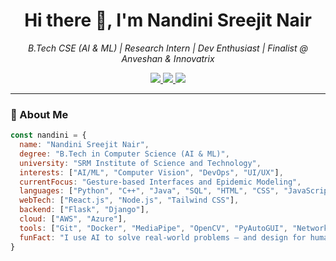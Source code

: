 <h1 align="center">Hi there 👋, I'm Nandini Sreejit Nair</h1>

<p align="center">
  <i>B.Tech CSE (AI & ML) | Research Intern | Dev Enthusiast | Finalist @ Anveshan & Innovatrix</i>  
</p>

<p align="center">
  <a href="https://www.linkedin.com/in/nandini-sreejit-nair">
    <img src="https://img.shields.io/badge/-LinkedIn-blue?style=flat-square&logo=linkedin" />
  </a>
  <a href="https://github.com/nandinisnair">
    <img src="https://img.shields.io/badge/-GitHub-black?style=flat-square&logo=github" />
  </a>
  <a href="mailto:nandinisnair10@gmail.com">
    <img src="https://img.shields.io/badge/-Email-red?style=flat-square&logo=gmail&logoColor=white" />
  </a>
</p>

---

### 🧠 About Me

```js
const nandini = {
  name: "Nandini Sreejit Nair",
  degree: "B.Tech in Computer Science (AI & ML)",
  university: "SRM Institute of Science and Technology",
  interests: ["AI/ML", "Computer Vision", "DevOps", "UI/UX"],
  currentFocus: "Gesture-based Interfaces and Epidemic Modeling",
  languages: ["Python", "C++", "Java", "SQL", "HTML", "CSS", "JavaScript"],
  webTech: ["React.js", "Node.js", "Tailwind CSS"],
  backend: ["Flask", "Django"],
  cloud: ["AWS", "Azure"],
  tools: ["Git", "Docker", "MediaPipe", "OpenCV", "PyAutoGUI", "NetworkX"],
  funFact: "I use AI to solve real-world problems — and design for humans, not just machines!"
}

